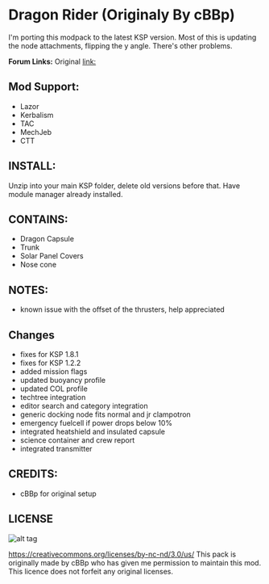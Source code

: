# Dragon Rider (Originaly By cBBp)

I'm porting this modpack to the latest KSP version. Most of this is updating the node attachments, flipping the y angle.
There's other problems.

**Forum Links:**
Original [link:](http://forum.kerbalspaceprogram.com/index.php?/topic/24217-*)

## Mod Support:

* Lazor
* Kerbalism
* TAC
* MechJeb
* CTT

## INSTALL:

Unzip into your main KSP folder, delete old versions before that. Have module manager already installed.

## CONTAINS:

* Dragon Capsule
* Trunk
* Solar Panel Covers
* Nose cone

## NOTES:

* known issue with the offset of the thrusters, help appreciated

## Changes

* fixes for KSP 1.8.1
* fixes for KSP 1.2.2
* added mission flags
* updated buoyancy profile
* updated COL profile
* techtree integration
* editor search and category integration
* generic docking node fits normal and jr clampotron
* emergency fuelcell if power drops below 10%
* integrated heatshield and insulated capsule
* science container and crew report
* integrated transmitter

## CREDITS:

* cBBp for original setup

## LICENSE

![alt tag](https://licensebuttons.net/l/by-nc-nd/3.0/88x31.png)

https://creativecommons.org/licenses/by-nc-nd/3.0/us/
This pack is originally made by cBBp who has given me permission to maintain this mod.
This licence does not forfeit any original licenses.
